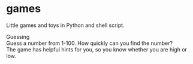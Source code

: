 games
=====

Little games and toys in Python and shell script.

Guessing  
Guess a number from 1-100.  How quickly can you find the number?  
The game has helpful hints for you, so you know whether you are high or low.
